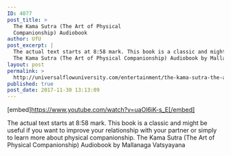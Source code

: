 ```yaml
---
ID: 4077
post_title: >
  The Kama Sutra (The Art of Physical
  Companionship) Audiobook
author: UfU
post_excerpt: |
  The actual text starts at 8:58 mark. This book is a classic and might be useful if you want to improve your relationship with your partner or simply to learn more about physical companionship.
  The Kama Sutra (The Art of Physical Companionship) Audiobook by Mallanaga Vatsyayana
layout: post
permalink: >
  http://universalflowuniversity.com/entertainment/the-kama-sutra-the-art-of-physical-companionship-audiobook/
published: true
post_date: 2017-11-30 13:13:09
---
```

[embed]https://www.youtube.com/watch?v=uaOl6iK-s_E[/embed]<br>
<p>The actual text starts at 8:58 mark. This book is a classic and might be useful if you want to improve your relationship with your partner or simply to learn more about physical companionship.
The Kama Sutra (The Art of Physical Companionship) Audiobook by Mallanaga Vatsyayana</p>